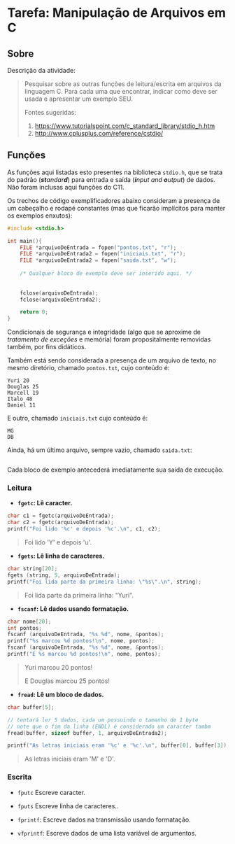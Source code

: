 # Tarefa: Manipulação de Arquivos em C

## Sobre

Descrição da atividade:
> Pesquisar sobre as outras funções de leitura/escrita em arquivos da linguagem C. 
> Para cada uma que encontrar, indicar como deve ser usada e apresentar um exemplo SEU.
> 
> Fontes sugeridas:
> 1. https://www.tutorialspoint.com/c_standard_library/stdio_h.htm
> 2. http://www.cplusplus.com/reference/cstdio/

## Funções
As funções aqui listadas esto presentes na biblioteca ```stdio.h```, que se trata
do padrão (_**st**andar**d**_) para entrada e saída (_**i**nput and **o**utput_)
de dados. Não foram inclusas aqui funções do C11.

Os trechos de código exemplificadores abaixo consideram a presença de um cabeçalho e
rodapé constantes (mas que ficarão implícitos para manter os exemplos enxutos):

```C
#include <stdio.h>

int main(){
    FILE *arquivoDeEntrada = fopen("pontos.txt", "r");
	FILE *arquivoDeEntrada2 = fopen("iniciais.txt", "r");
	FILE *arquivoDeEntrada2 = fopen("saida.txt", "w");
    
    /* Qualquer bloco de exemplo deve ser inserido aqui. */
    
    
	fclose(arquivoDeEntrada);
	fclose(arquivoDeEntrada2);

    return 0;
}
```

Condicionais de segurança e integridade (algo que se aproxime de _tratamento de exceções_ e memória)
foram propositalmente removidas também, por fins didáticos.

Também está sendo considerada a presença de um arquivo de texto,
no mesmo diretório, chamado ```pontos.txt```, cujo conteúdo é:

```
Yuri 20
Douglas 25
Marcell 19
Italo 48
Daniel 11
```

E outro, chamado ```iniciais.txt``` cujo conteúdo é:

```
MG
DB
```

Ainda, há um último arquivo, sempre vazio, chamado ```saida.txt```:
```

```

Cada bloco de exemplo antecederá imediatamente sua saída de execução.

### Leitura

* **```fgetc```: Lê caracter.**

```C
char c1 = fgetc(arquivoDeEntrada);
char c2 = fgetc(arquivoDeEntrada);
printf("Foi lido '%c' e depois '%c'.\n", c1, c2);
```

> Foi lido 'Y' e depois 'u'.

* **```fgets```: Lê linha de caracteres.**

```C
char string[20];
fgets (string, 5, arquivoDeEntrada);
printf("Foi lida parte da primeira linha: \"%s\".\n", string);
```

> Foi lida parte da primeira linha: "Yuri".

* **```fscanf```: Lê dados usando formatação.**

```C
char nome[20];
int pontos;
fscanf (arquivoDeEntrada, "%s %d", nome, &pontos);
printf("%s marcou %d pontos!\n", nome, pontos);
fscanf (arquivoDeEntrada, "%s %d", nome, &pontos);
printf("E %s marcou %d pontos!\n", nome, pontos);
```

> Yuri marcou 20 pontos!
>
> E Douglas marcou 25 pontos!

* **```fread```: Lê um bloco de dados.**

```C
char buffer[5];

// tentará ler 5 dados, cada um possuindo o tamanho de 1 byte
// note que o fim da linha (ENDL) é considerado um caracter tambm
fread(buffer, sizeof buffer, 1, arquivoDeEntrada2);

printf("As letras iniciais eram '%c' e '%c'.\n", buffer[0], buffer[3]);
```

> As letras iniciais eram 'M' e 'D'.

### Escrita

* ```fputc```
Escreve caracter.

* ```fputs```
Escreve linha de caracteres..

* ```fprintf```:
Escreve dados na transmissão usando formatação.

* ```vfprintf```:
Escreve dados de uma lista variável de argumentos.

